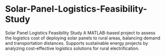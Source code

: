 # Solar-Panel-Logistics-Feasibility-Study
Solar Panel Logistics Feasibility Study A MATLAB-based project to assess the logistics cost of deploying solar panels to rural areas, balancing demand and transportation distances.  Supports sustainable energy projects by analyzing cost-effective logistics solutions for rural electrification.
